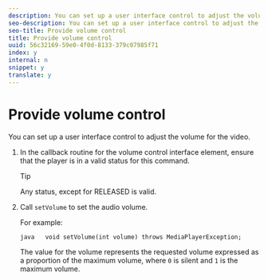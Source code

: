 ```yaml
---
description: You can set up a user interface control to adjust the volume for the video.
seo-description: You can set up a user interface control to adjust the volume for the video.
seo-title: Provide volume control
title: Provide volume control
uuid: 56c32169-59e0-4f0d-8133-379c07985f71
index: y
internal: n
snippet: y
translate: y
---
```


# Provide volume control

You can set up a user interface control to adjust the volume for the video.


1. In the callback routine for the volume control interface element, ensure that the player is in a valid status for this command.


   >[!TIP]
   >
   >Any status, except for RELEASED is valid.

1. Call `setVolume` to set the audio volume.

   For example: 
   ```
   java   void setVolume(int volume) throws MediaPlayerException;
   ```


   The value for the volume represents the requested volume expressed as a proportion of the maximum volume, where `0` is silent and `1` is the maximum volume. 

